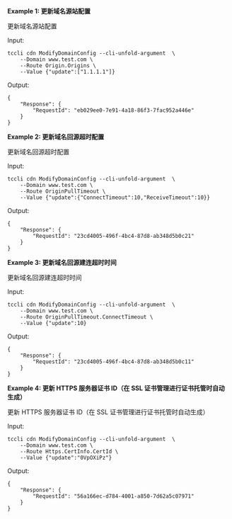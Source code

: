 **Example 1: 更新域名源站配置**

更新域名源站配置

Input: 

```
tccli cdn ModifyDomainConfig --cli-unfold-argument  \
    --Domain www.test.com \
    --Route Origin.Origins \
    --Value {"update":["1.1.1.1"]}
```

Output: 
```
{
    "Response": {
        "RequestId": "eb029ee0-7e91-4a18-86f3-7fac952a446e"
    }
}
```

**Example 2: 更新域名回源超时配置**

更新域名回源超时配置

Input: 

```
tccli cdn ModifyDomainConfig --cli-unfold-argument  \
    --Domain www.test.com \
    --Route OriginPullTimeout \
    --Value {"update":{"ConnectTimeout":10,"ReceiveTimeout":10}}
```

Output: 
```
{
    "Response": {
        "RequestId": "23cd4005-496f-4bc4-87d8-ab348d5b0c21"
    }
}
```

**Example 3: 更新域名回源建连超时时间**

更新域名回源建连超时时间

Input: 

```
tccli cdn ModifyDomainConfig --cli-unfold-argument  \
    --Domain www.test.com \
    --Route OriginPullTimeout.ConnectTimeout \
    --Value {"update":10}
```

Output: 
```
{
    "Response": {
        "RequestId": "23cd4005-496f-4bc4-87d8-ab348d5b0c11"
    }
}
```

**Example 4: 更新 HTTPS 服务器证书 ID（在 SSL 证书管理进行证书托管时自动生成）**

更新 HTTPS 服务器证书 ID（在 SSL 证书管理进行证书托管时自动生成）

Input: 

```
tccli cdn ModifyDomainConfig --cli-unfold-argument  \
    --Domain www.test.com \
    --Route Https.CertInfo.CertId \
    --Value {"update":"0VpOXiPz"}
```

Output: 
```
{
    "Response": {
        "RequestId": "56a166ec-d784-4001-a850-7d62a5c07971"
    }
}
```

